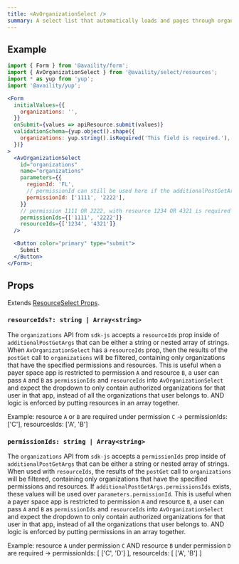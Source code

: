 ```yaml
---
title: <AvOrganizationSelect />
summary: A select list that automatically loads and pages through organizations when the user scrolls down.
---
```


## Example

```jsx live=true viewCode=true
import { Form } from '@availity/form';
import { AvOrganizationSelect } from '@availity/select/resources';
import * as yup from 'yup';
import '@availity/yup';

<Form
  initialValues={{
    organizations: '',
  }}
  onSubmit={values => apiResource.submit(values)}
  validationSchema={yup.object().shape({
    organizations: yup.string().isRequired('This field is required.'),
  })}
>
  <AvOrganizationSelect
    id="organizations"
    name="organizations"
    parameters={{
      regionId: 'FL',
      // permissionId can still be used here if the additionalPostGetArgs logic is not being used
      permissionId: ['1111', '2222'],
    }}
    // permission 1111 OR 2222, with resource 1234 OR 4321 is required for each organization
    permissionIds={['1111', '2222']}
    resourceIds={['1234', '4321']}
  />

  <Button color="primary" type="submit">
    Submit
  </Button>
</Form>;
```

## Props

Extends [ResourceSelect Props](/form/select/components/resource-select/#props).

### `resourceIds?: string | Array<string>`

The `organizations` API from `sdk-js` accepts a `resourceIds` prop inside of `additionalPostGetArgs` that can be either a string or nested array of strings. When `AvOrganizationSelect` has a `resourceIds` prop, then the results of the `postGet` call to `organizations` will be filtered, containing only organizations that have the specified permissions and resources. This is useful when a payer space app is restricted to permission `A` and resource `B`, a user can pass `A` and `B` as `permissionIds` and `resourceIds` into `AvOrganizationSelect` and expect the dropdown to only contain authorized organizations for that user in that app, instead of all the organizations that user belongs to. AND logic is enforced by putting resources in an array together.

Example: resource `A` or `B` are required under permission `C` -> permissionIds: ['C'], resourcesIds: ['A', 'B']

### `permissionIds: string | Array<string>`

The `organizations` API from `sdk-js` accepts a `permissionIds` prop inside of `additionalPostGetArgs` that can be either a string or nested array of strings. When used with `resourceIds`, the results of the `postGet` call to `organizations` will be filtered, containing only organizations that have the specified permissions and resources. If `additionalPostGetArgs.permissionsIds` exists, these values will be used over `parameters.permissionId`. This is useful when a payer space app is restricted to permission `A` and resource `B`, a user can pass `A` and `B` as `permissionIds` and `resourceIds` into `AvOrganizationSelect` and expect the dropdown to only contain authorized organizations for that user in that app, instead of all the organizations that user belongs to. AND logic is enforced by putting permissions in an array together.

Example: resource `A` under permission `C` AND resource `B` under permission `D` are required -> permissionIds: [ ['C', 'D'] ], resourceIds: [ ['A', 'B'] ]
